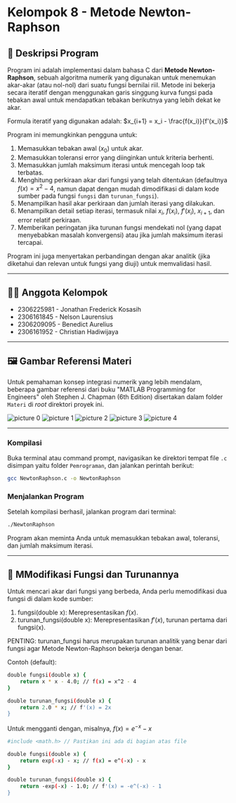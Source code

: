 # Kelompok 8 - Metode Newton-Raphson

## 📜 Deskripsi Program

Program ini adalah implementasi dalam bahasa C dari **Metode Newton-Raphson**, sebuah algoritma numerik yang digunakan untuk menemukan akar-akar (atau nol-nol) dari suatu fungsi bernilai riil. Metode ini bekerja secara iteratif dengan menggunakan garis singgung kurva fungsi pada tebakan awal untuk mendapatkan tebakan berikutnya yang lebih dekat ke akar.

Formula iteratif yang digunakan adalah:
$x_{i+1} = x_i - \frac{f(x_i)}{f'(x_i)}$

Program ini memungkinkan pengguna untuk:
1.  Memasukkan tebakan awal ($x_0$) untuk akar.
2.  Memasukkan toleransi error yang diinginkan untuk kriteria berhenti.
3.  Memasukkan jumlah maksimum iterasi untuk mencegah loop tak terbatas.
4.  Menghitung perkiraan akar dari fungsi yang telah ditentukan (defaultnya $f(x) = x^2 - 4$, namun dapat dengan mudah dimodifikasi di dalam kode sumber pada fungsi `fungsi` dan `turunan_fungsi`).
5.  Menampilkan hasil akar perkiraan dan jumlah iterasi yang dilakukan.
6.  Menampilkan detail setiap iterasi, termasuk nilai $x_i$, $f(x_i)$, $f'(x_i)$, $x_{i+1}$, dan error relatif perkiraan.
7.  Memberikan peringatan jika turunan fungsi mendekati nol (yang dapat menyebabkan masalah konvergensi) atau jika jumlah maksimum iterasi tercapai.

Program ini juga menyertakan perbandingan dengan akar analitik (jika diketahui dan relevan untuk fungsi yang diuji) untuk memvalidasi hasil.

---

## 🧑‍💻 Anggota Kelompok

* 2306225981 - Jonathan Frederick Kosasih
* 2306161845 - Nelson Laurensius
* 2306209095 - Benedict Aurelius
* 2306161952 - Christian Hadiwijaya

---

## 🖼️ Gambar Referensi Materi

Untuk pemahaman konsep integrasi numerik yang lebih mendalam, beberapa gambar referensi dari buku "MATLAB Programming for Engineers" oleh Stephen J. Chapman (6th Edition) disertakan dalam folder `Materi` di *root* direktori proyek ini. 

![picture 0](./Materi/1.png) 
![picture 1](./Materi/2.png) 
![picture 2](./Materi/3.png) 
![picture 3](./Materi/4.png) 
![picture 4](./Materi/5.png) 


---


### Kompilasi 
Buka terminal atau command prompt, navigasikan ke direktori tempat file `.c` disimpan yaitu folder `Pemrograman`, dan jalankan perintah berikut:
```bash
gcc NewtonRaphson.c -o NewtonRaphson 
```

### Menjalankan Program
Setelah kompilasi berhasil, jalankan program dari terminal:
```bash
./NewtonRaphson
```
Program akan meminta Anda untuk memasukkan tebakan awal, toleransi, dan jumlah maksimum iterasi.

---

## 🔧 MModifikasi Fungsi dan Turunannya
Untuk mencari akar dari fungsi yang berbeda, Anda perlu memodifikasi dua fungsi di dalam kode sumber:

1. fungsi(double x): Merepresentasikan $f(x)$.
2. turunan_fungsi(double x): Merepresentasikan $f'(x)$, turunan pertama dari fungsi(x).

PENTING: turunan_fungsi harus merupakan turunan analitik yang benar dari fungsi agar Metode Newton-Raphson bekerja dengan benar.


Contoh (default):
```bash
double fungsi(double x) {
    return x * x - 4.0; // f(x) = x^2 - 4
}

double turunan_fungsi(double x) {
    return 2.0 * x; // f'(x) = 2x
}
```
Untuk mengganti dengan, misalnya, $f(x) = e^{-x} - x$ 
```bash
#include <math.h> // Pastikan ini ada di bagian atas file

double fungsi(double x) {
    return exp(-x) - x; // f(x) = e^(-x) - x
}

double turunan_fungsi(double x) {
    return -exp(-x) - 1.0; // f'(x) = -e^(-x) - 1
}
```
